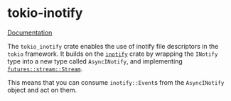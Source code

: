 # tokio-inotify

[Documentation](https://dermesser.github.io/tokio-inotify/doc/tokio_inotify/struct.AsyncINotify.html)

The `tokio_inotify` crate enables the use of inotify file descriptors in the `tokio` framework.
It builds on the [`inotify`](https://github.com/hannobraun/inotify-rs) crate by wrapping
the `INotify` type into a new type called `AsyncINotify`, and implementing
[`futures::stream::Stream`](http://alexcrichton.com/futures-rs/futures/stream/trait.Stream.html).

This means that you can consume `inotify::Event`s from the `AsyncINotify` object and act on them.


